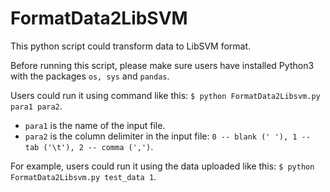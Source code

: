 # FormatData2LibSVM
This python script could transform data to LibSVM format.

Before running this script, please make sure users have installed Python3 with the packages `os, sys` and `pandas`.

Users could run it using command like this: `$ python FormatData2Libsvm.py para1 para2`.

* `para1` is the name of the input file.
* `para2` is the column delimiter in the input file: `0 -- blank (' '), 1 -- tab ('\t'), 2 -- comma (',')`.

For example, users could run it using the data uploaded like this: `$ python FormatData2Libsvm.py test_data 1`.

